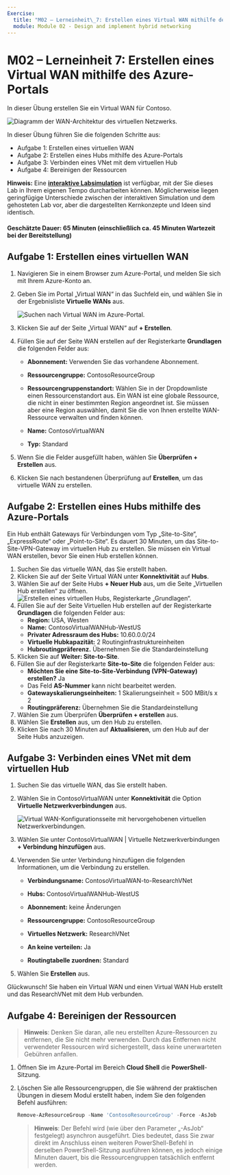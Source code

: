 ```yaml
---
Exercise:
  title: "M02 – Lerneinheit\_7: Erstellen eines Virtual WAN mithilfe des Azure-Portals"
  module: Module 02 - Design and implement hybrid networking
---
```


# M02 – Lerneinheit 7: Erstellen eines Virtual WAN mithilfe des Azure-Portals

In dieser Übung erstellen Sie ein Virtual WAN für Contoso.

![Diagramm der WAN-Architektur des virtuellen Netzwerks.](../media/7-exercise-create-virtual-wan-by-using-azure-portal.png)


In dieser Übung führen Sie die folgenden Schritte aus:

+ Aufgabe 1: Erstellen eines virtuellen WAN
+ Aufgabe 2: Erstellen eines Hubs mithilfe des Azure-Portals
+ Aufgabe 3: Verbinden eines VNet mit dem virtuellen Hub
+ Aufgabe 4: Bereinigen der Ressourcen

**Hinweis:** Eine **[interaktive Labsimulation](https://mslabs.cloudguides.com/guides/AZ-700%20Lab%20Simulation%20-%20Create%20a%20virtual%20WAN%20using%20the%20Azure%20portal)** ist verfügbar, mit der Sie dieses Lab in Ihrem eigenen Tempo durcharbeiten können. Möglicherweise liegen geringfügige Unterschiede zwischen der interaktiven Simulation und dem gehosteten Lab vor, aber die dargestellten Kernkonzepte und Ideen sind identisch.

#### Geschätzte Dauer: 65 Minuten (einschließlich ca. 45 Minuten Wartezeit bei der Bereitstellung)

## Aufgabe 1: Erstellen eines virtuellen WAN

1. Navigieren Sie in einem Browser zum Azure-Portal, und melden Sie sich mit Ihrem Azure-Konto an.

1. Geben Sie im Portal „Virtual WAN“ in das Suchfeld ein, und wählen Sie in der Ergebnisliste **Virtuelle WANs** aus.

   ![Suchen nach Virtual WAN im Azure-Portal.](../media/search-for-virtual-wan.png)

 

1. Klicken Sie auf der Seite „Virtual WAN“ auf **+ Erstellen**. 

1. Füllen Sie auf der Seite WAN erstellen auf der Registerkarte **Grundlagen** die folgenden Felder aus:

   - **Abonnement:** Verwenden Sie das vorhandene Abonnement.

   - **Ressourcengruppe:** ContosoResourceGroup

   - **Ressourcengruppenstandort:** Wählen Sie in der Dropdownliste einen Ressourcenstandort aus. Ein WAN ist eine globale Ressource, die nicht in einer bestimmten Region angeordnet ist. Sie müssen aber eine Region auswählen, damit Sie die von Ihnen erstellte WAN-Ressource verwalten und finden können.

   - **Name:** ContosoVirtualWAN

   - **Typ:** Standard 

1. Wenn Sie die Felder ausgefüllt haben, wählen Sie **Überprüfen + Erstellen** aus.

1. Klicken Sie nach bestandenen Überprüfung auf **Erstellen**, um das virtuelle WAN zu erstellen.

## Aufgabe 2: Erstellen eines Hubs mithilfe des Azure-Portals

Ein Hub enthält Gateways für Verbindungen vom Typ „Site-to-Site“, „ExpressRoute“ oder „Point-to-Site“. Es dauert 30 Minuten, um das Site-to-Site-VPN-Gateway im virtuellen Hub zu erstellen. Sie müssen ein Virtual WAN erstellen, bevor Sie einen Hub erstellen können.

1. Suchen Sie das virtuelle WAN, das Sie erstellt haben. 
1. Klicken Sie auf der Seite Virtual WAN unter **Konnektivität** auf **Hubs**.
1. Wählen Sie auf der Seite Hubs **+ Neuer Hub** aus, um die Seite „Virtuellen Hub erstellen“ zu öffnen.
   ![Erstellen eines virtuellen Hubs, Registerkarte „Grundlagen“.](../media/create-vwan-hub.png)
1. Füllen Sie auf der Seite Virtuellen Hub erstellen auf der Registerkarte **Grundlagen** die folgenden Felder aus:
   - **Region:** USA, Westen
   - **Name:** ContosoVirtualWANHub-WestUS
   - **Privater Adressraum des Hubs:** 10.60.0.0/24
   - **Virtuelle Hubkapazität:** 2 Routinginfrastruktureinheiten
   - **Hubroutingpräferenz.** Übernehmen Sie die Standardeinstellung
1. Klicken Sie auf **Weiter: Site-to-Site**.
1. Füllen Sie auf der Registerkarte **Site-to-Site** die folgenden Felder aus:
   - **Möchten Sie eine Site-to-Site-Verbindung (VPN-Gateway) erstellen?** Ja
   - Das Feld **AS-Nummer** kann nicht bearbeitet werden.
   - **Gatewayskalierungseinheiten:** 1 Skalierungseinheit = 500 MBit/s x 2
   - **Routingpräferenz:** Übernehmen Sie die Standardeinstellung 
1. Wählen Sie zum Überprüfen **Überprüfen + erstellen** aus.
1. Wählen Sie **Erstellen** aus, um den Hub zu erstellen. 
1. Klicken Sie nach 30 Minuten auf **Aktualisieren**, um den Hub auf der Seite Hubs anzuzeigen. 

## Aufgabe 3: Verbinden eines VNet mit dem virtuellen Hub

1. Suchen Sie das virtuelle WAN, das Sie erstellt haben. 

1. Wählen Sie in ContosoVirtualWAN unter **Konnektivität** die Option **Virtuelle Netzwerkverbindungen** aus.

   ![Virtual WAN-Konfigurationsseite mit hervorgehobenen virtuellen Netzwerkverbindungen.](../media/connect-vnet-to-virtual-hub.png)

1. Wählen Sie unter ContosoVirtualWAN | Virtuelle Netzwerkverbindungen **+ Verbindung hinzufügen** aus.

1. Verwenden Sie unter Verbindung hinzufügen die folgenden Informationen, um die Verbindung zu erstellen.

   - **Verbindungsname:** ContosoVirtualWAN-to-ResearchVNet

   - **Hubs:** ContosoVirtualWANHub-WestUS

   - **Abonnement:** keine Änderungen

   - **Ressourcengruppe:** ContosoResourceGroup

   - **Virtuelles Netzwerk:** ResearchVNet

   - **An keine verteilen:** Ja

   - **Routingtabelle zuordnen:** Standard

1. Wählen Sie **Erstellen** aus.

 

Glückwunsch! Sie haben ein Virtual WAN und einen Virtual WAN Hub erstellt und das ResearchVNet mit dem Hub verbunden.

## Aufgabe 4: Bereinigen der Ressourcen

   >**Hinweis**: Denken Sie daran, alle neu erstellten Azure-Ressourcen zu entfernen, die Sie nicht mehr verwenden. Durch das Entfernen nicht verwendeter Ressourcen wird sichergestellt, dass keine unerwarteten Gebühren anfallen.

1. Öffnen Sie im Azure-Portal im Bereich **Cloud Shell** die **PowerShell**-Sitzung.

1. Löschen Sie alle Ressourcengruppen, die Sie während der praktischen Übungen in diesem Modul erstellt haben, indem Sie den folgenden Befehl ausführen:

   ```powershell
   Remove-AzResourceGroup -Name 'ContosoResourceGroup' -Force -AsJob
   ```

    >**Hinweis**: Der Befehl wird (wie über den Parameter „-AsJob“ festgelegt) asynchron ausgeführt. Dies bedeutet, dass Sie zwar direkt im Anschluss einen weiteren PowerShell-Befehl in derselben PowerShell-Sitzung ausführen können, es jedoch einige Minuten dauert, bis die Ressourcengruppen tatsächlich entfernt werden.
